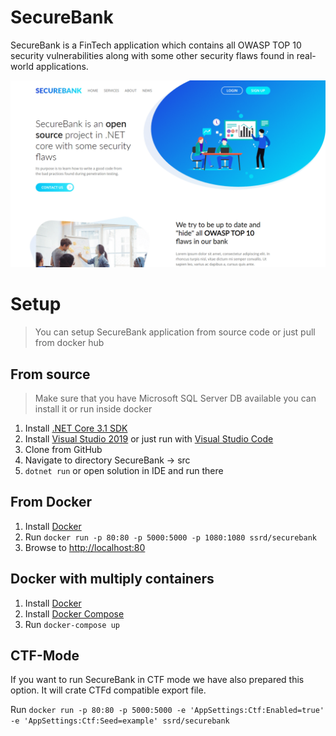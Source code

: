 # SecureBank

SecureBank is a FinTech application which contains all OWASP TOP 10 security vulnerabilities along with some other security flaws found in real-world applications.

![alt text](preview.gif "SecureBankPreview")

# Setup
> You can setup SecureBank application from source code or just pull from docker hub

## From source
> Make sure that you have Microsoft SQL Server DB available you can install it or run inside docker

1. Install [.NET Core 3.1 SDK](https://dotnet.microsoft.com/download/dotnet-core/3.1)
2. Install [Visual Studio 2019](https://visualstudio.microsoft.com/downloads/) or just run with  [Visual Studio Code](https://code.visualstudio.com/download)
3. Clone from GitHub
4. Navigate to directory SecureBank -> src
5. `dotnet run` or open solution in IDE and run there 

## From Docker
1. Install [Docker](https://docs.docker.com/get-docker/)
2. Run `docker run -p 80:80 -p 5000:5000 -p 1080:1080 ssrd/securebank`
3. Browse to [http://localhost:80](http://localhost:80)

## Docker with multiply containers
1. Install [Docker](https://docs.docker.com/get-docker/)
2. Install [Docker Compose](https://docs.docker.com/compose/install/)
3. Run `docker-compose up`


## CTF-Mode
If you want to run SecureBank in CTF mode we have also prepared this option. It will crate CTFd compatible export file.

Run  `docker run -p 80:80 -p 5000:5000 -e 'AppSettings:Ctf:Enabled=true' -e 'AppSettings:Ctf:Seed=example' ssrd/securebank`